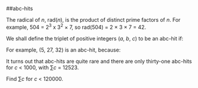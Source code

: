 ##abc-hits

The radical of <i>n</i>, rad(<i>n</i>), is the product of distinct prime factors of <i>n</i>. For example, 504 = 2<sup>3</sup> x 3<sup>2</sup> &#xD7; 7, so rad(504) = 2 &#xD7; 3 &#xD7; 7 = 42.

We shall define the triplet of positive integers (<i>a</i>, <i>b</i>, <i>c</i>) to be an abc-hit if:

For example, (5, 27, 32) is an abc-hit, because:

It turns out that abc-hits are quite rare and there are only thirty-one abc-hits for <i>c</i> &lt; 1000, with &#x2211;<i>c</i> = 12523.

Find &#x2211;<i>c</i> for <i>c</i> &lt; 120000.
